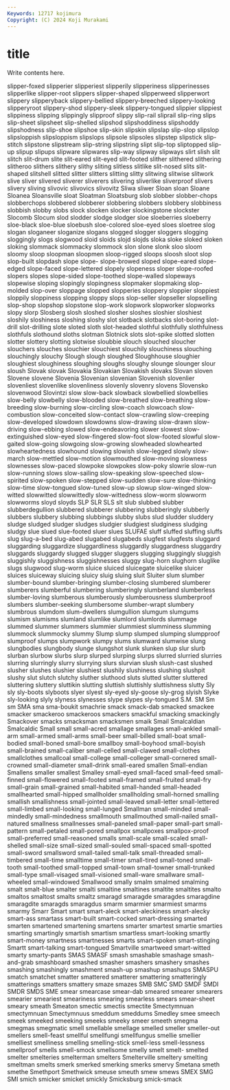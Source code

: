 ```yaml
---
Keywords: 12717 kojimura
Copyright: (C) 2024 Koji Murakami
---
```


# title

Write contents here.



slipper-foxed slipperier slipperiest slipperily
slipperiness slipperinesses slipperlike slipper-root slippers slipper-shaped slipperweed slipperwort slippery slipperyback
slippery-bellied slippery-breeched slippery-looking slipperyroot slippery-shod slippery-sleek slippery-tongued slippier slippiest slippiness
slipping slippingly slipproof slippy slip-rail sliprail slip-ring slips slip-sheet slipsheet
slip-shelled slipshod slipshoddiness slipshoddy slipshodness slip-shoe slipshoe slip-skin slipskin slipslap
slip-slop slipslop slipsloppish slipsloppism slipslops slipsole slipsoles slipstep slipstick slip-stitch
slipstone slipstream slip-string slipstring slipt slip-top sliptopped slip-up slipup slipups
slipware slipwares slip-way slipway slipways slirt slish slit slitch slit-drum
slite slit-eared slit-eyed slit-footed slither slithered slithering slitheroo slithers slithery
slithy sliting slitless slitlike slit-nosed slits slit-shaped slitshell slitted slitter
slitters slitting slitty slitwing slitwise slitwork slive sliver slivered sliverer
sliverers slivering sliverlike sliverproof slivers slivery sliving slivovic slivovics slivovitz
Sliwa sliwer Sloan sloan Sloane Sloanea Sloansville sloat Sloatman Sloatsburg
slob slobber slobber-chops slobberchops slobbered slobberer slobbering slobbers slobbery slobbiness
slobbish slobby slobs slock slocken slocker slockingstone slockster Slocomb Slocum
slod slodder slodge slodger sloe sloeberries sloeberry sloe-black sloe-blue sloebush
sloe-colored sloe-eyed sloes sloetree slog slogan sloganeer sloganize slogans slogged
slogger sloggers slogging sloggingly slogs slogwood sloid sloids slojd slojds
sloka sloke sloked sloken sloking slommack slommacky slommock slon slone
slonk sloo sloom sloomy sloop sloopman sloopmen sloop-rigged sloops sloosh
sloot slop slop-built slopdash slope slope- slope-browed sloped slope-eared slope-edged
slope-faced slope-lettered slopely slopeness sloper slope-roofed slopers slopes slope-sided slope-toothed
slope-walled slopeways slopewise sloping slopingly slopingness slopmaker slopmaking slop-molded slop-over
sloppage slopped slopperies sloppery sloppier sloppiest sloppily sloppiness slopping sloppy
slops slop-seller slopseller slopselling slop-shop slopshop slopstone slop-work slopwork slopworker
slopworks slopy slorp Slosberg slosh sloshed slosher sloshes sloshier sloshiest
sloshily sloshiness sloshing sloshy slot slotback slotbacks slot-boring slot-drill slot-drilling
slote sloted sloth slot-headed slothful slothfully slothfulness slothfuls slothound sloths
slotman Slotnick slots slot-spike slotted slotten slotter slottery slotting slotwise
sloubbie slouch slouched sloucher slouchers slouches slouchier slouchiest slouchily slouchiness
slouching slouchingly slouchy Slough slough sloughed Sloughhouse sloughier sloughiest sloughiness
sloughing sloughs sloughy slounge slounger slour sloush Slovak slovak Slovakia
Slovakian Slovakish slovaks Slovan sloven Slovene slovene Slovenia Slovenian slovenian
Slovenish slovenlier slovenliest slovenlike slovenliness slovenly slovenry slovens Slovensko slovenwood
Slovintzi slow slow-back slowback slowbellied slowbellies slow-belly slowbelly slow-blooded slow-breathed
slow-breathing slow-breeding slow-burning slow-circling slow-coach slowcoach slow-combustion slow-conceited slow-contact slow-crawling
slow-creeping slow-developed slowdown slowdowns slow-drawing slow-drawn slow-driving slow-ebbing slowed slow-endeavoring
slower slowest slow-extinguished slow-eyed slow-fingered slow-foot slow-footed slowful slow-gaited slow-going
slowgoing slow-growing slowheaded slowhearted slowheartedness slowhound slowing slowish slow-legged slowly
slow-march slow-mettled slow-motion slowmouthed slow-moving slowness slownesses slow-paced slowpoke slowpokes
slow-poky slowrie slow-run slow-running slows slow-sailing slow-speaking slow-speeched slow-spirited slow-spoken
slow-stepped slow-sudden slow-sure slow-thinking slow-time slow-tongued slow-tuned slow-up slowup slow-winged
slow-witted slowwitted slowwittedly slow-wittedness slow-worm slowworm slowworms sloyd sloyds SLP
SLR SLS slt slub slubbed slubber slubberdegullion slubbered slubberer slubbering
slubberingly slubberly slubbers slubbery slubbing slubbings slubby slubs slud sludder
sluddery sludge sludged sludger sludges sludgier sludgiest sludginess sludging sludgy
slue slued slue-footed sluer slues SLUFAE sluff sluffed sluffing sluffs
slug slug-a-bed slug-abed slugabed slugabeds slugfest slugfests sluggard sluggarding sluggardize
sluggardliness sluggardly sluggardness sluggardry sluggards sluggardy slugged slugger sluggers slugging
sluggingly sluggish sluggishly sluggishness sluggishnesses sluggy slug-horn slughorn sluglike slugs
slugwood slug-worm sluice sluiced sluicegate sluicelike sluicer sluices sluiceway sluicing
sluicy sluig sluing sluit Sluiter slum slumber slumber-bound slumber-bringing slumber-closing
slumbered slumberer slumberers slumberful slumbering slumberingly slumberland slumberless slumber-loving slumberous
slumberously slumberousness slumberproof slumbers slumber-seeking slumbersome slumber-wrapt slumbery slumbrous slumdom
slum-dwellers slumgullion slumgum slumgums slumism slumisms slumland slumlike slumlord slumlords
slummage slummed slummer slummers slummier slummiest slumminess slumming slummock slummocky
slummy Slump slump slumped slumping slumpproof slumproof slumps slumpwork slumpy
slums slumward slumwise slung slungbodies slungbody slunge slungshot slunk slunken
slup slur slurb slurban slurbow slurbs slurp slurped slurping slurps
slurred slurried slurries slurring slurringly slurry slurrying slurs slurvian slush
slush-cast slushed slusher slushes slushier slushiest slushily slushiness slushing slushpit
slushy slut slutch slutchy sluther sluthood sluts slutted slutter sluttered
sluttering sluttery sluttikin slutting sluttish sluttishly sluttishness slutty Sly sly
sly-boots slyboots slyer slyest sly-eyed sly-goose sly-grog slyish Slyke sly-looking
slyly slyness slynesses slype slypes sly-tongued S.M. SM Sm sm
SMA sma sma-boukit smachrie smack smack-dab smacked smackee smacker smackeroo
smackeroos smackers smackful smacking smackingly Smackover smacks smacksman smacksmen smaik
Smail Smalcaldian Smalcaldic Small small small-acred smallage smallages small-ankled small-arm
small-armed small-arms small-beer small-billed small-boat small-bodied small-boned small-bore smallboy small-boyhood
small-boyish small-brained small-caliber small-celled small-clawed small-clothes smallclothes smallcoal small-college small-colleger
small-cornered small-crowned small-diameter small-drink small-eared smallen Small-endian Smallens smaller smallest
Smalley small-eyed small-faced small-feed small-finned small-flowered small-footed small-framed small-fruited small-fry
small-grain small-grained small-habited small-handed small-headed smallhearted small-hipped smallholder smallholding small-horned
smalling smallish smallishness small-jointed small-leaved small-letter small-lettered small-limbed small-looking small-lunged
Smallman small-minded small-mindedly small-mindedness smallmouth smallmouthed small-nailed small-natured smallness smallnesses
small-paneled small-paper small-part small-pattern small-petaled small-pored smallpox smallpoxes smallpox-proof small-preferred
small-reasoned smalls small-scale small-scaled small-shelled small-size small-sized small-souled small-spaced small-spotted
small-sword smallsword small-tailed small-talk small-threaded small-timbered small-time smalltime small-timer small-tired
small-toned small-tooth small-toothed small-topped small-town small-towner small-trunked small-type small-visaged small-visioned
small-ware smallware small-wheeled small-windowed Smallwood smally smalm smalmed smalming smalt
smalt-blue smalter smalti smaltine smaltines smaltite smaltites smalto smaltos smaltost
smalts smaltz smaragd smaragde smaragdes smaragdine smaragdite smaragds smaragdus smarm
smarmier smarmiest smarms smarmy Smarr Smart smart smart-aleck smart-aleckiness smart-alecky
smart-ass smartass smart-built smart-cocked smart-dressing smarted smarten smartened smartening smartens
smarter smartest smartie smarties smarting smartingly smartish smartism smartless smart-looking
smartly smart-money smartness smartnesses smarts smart-spoken smart-stinging Smartt smart-talking smart-tongued
Smartville smartweed smart-witted smarty smarty-pants SMAS SMASF smash smashable smashage
smash-and-grab smashboard smashed smasher smashers smashery smashes smashing smashingly smashment
smash-up smashup smashups SMASPU smatch smatchet smatter smattered smatterer smattering
smatteringly smatterings smatters smattery smaze smazes SMB SMC SMD SMDF
SMDI SMDR SMDS SME smear smearcase smear-dab smeared smearer smearers
smearier smeariest smeariness smearing smearless smears smear-sheet smeary smeath Smeaton
smectic smectis smectite Smectymnuan smectymnuan Smectymnuus smeddum smeddums Smedley smee
smeech smeek smeeked smeeking smeeks smeeky smeer smeeth smegma smegmas
smegmatic smell smellable smellage smelled smeller smeller-out smellers smell-feast smellful
smellfungi smellfungus smellie smellier smelliest smelliness smelling smelling-stick smell-less smell-lessness
smellproof smells smell-smock smellsome smelly smelt smelt- smelted smelter smelteries
smelterman smelters Smelterville smeltery smelting smeltman smelts smerk smerked smerking
smerks smervy Smetana smeth smethe Smethport Smethwick smeuse smeuth smew
smews SMEX SMG SMI smich smicker smicket smickly Smicksburg smick-smack
